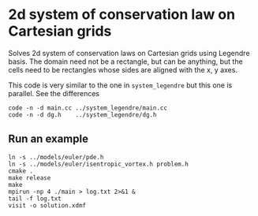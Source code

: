 # 2d system of conservation law on Cartesian grids

Solves 2d system of conservation laws on Cartesian grids using Legendre basis. The domain need not be a rectangle, but can be anything, but the cells need to be rectangles whose sides are aligned with the x, y axes.

This code is very similar to the one in `system_legendre` but this one is parallel. See the differences

```shell
code -n -d main.cc ../system_legendre/main.cc
code -n -d dg.h    ../system_legendre/dg.h
```

## Run an example

```shell
ln -s ../models/euler/pde.h
ln -s ../models/euler/isentropic_vortex.h problem.h
cmake .
make release
make
mpirun -np 4 ./main > log.txt 2>&1 &
tail -f log.txt
visit -o solution.xdmf
```
